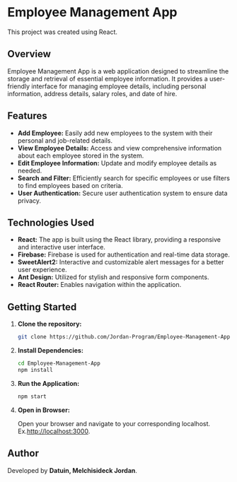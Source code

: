 # Employee Management App

This project was created using React.

## Overview

Employee Management App is a web application designed to streamline the storage and retrieval of essential employee information. It provides a user-friendly interface for managing employee details, including personal information, address details, salary roles, and date of hire.

## Features

- **Add Employee:** Easily add new employees to the system with their personal and job-related details.
- **View Employee Details:** Access and view comprehensive information about each employee stored in the system.
- **Edit Employee Information:** Update and modify employee details as needed.
- **Search and Filter:** Efficiently search for specific employees or use filters to find employees based on criteria.
- **User Authentication:** Secure user authentication system to ensure data privacy.

## Technologies Used

- **React:** The app is built using the React library, providing a responsive and interactive user interface.
- **Firebase:** Firebase is used for authentication and real-time data storage.
- **SweetAlert2:** Interactive and customizable alert messages for a better user experience.
- **Ant Design:** Utilized for stylish and responsive form components.
- **React Router:** Enables navigation within the application.

## Getting Started

1. **Clone the repository:**

    ```bash
    git clone https://github.com/Jordan-Program/Employee-Management-App.git
    ```

2. **Install Dependencies:**

    ```bash
    cd Employee-Management-App
    npm install
    ```

3. **Run the Application:**

    ```bash
    npm start
    ```

4. **Open in Browser:**

    Open your browser and navigate to your corresponding localhost. 
   Ex.[http://localhost:3000](http://localhost:3000).

## Author

Developed by **Datuin, Melchisideck Jordan**.